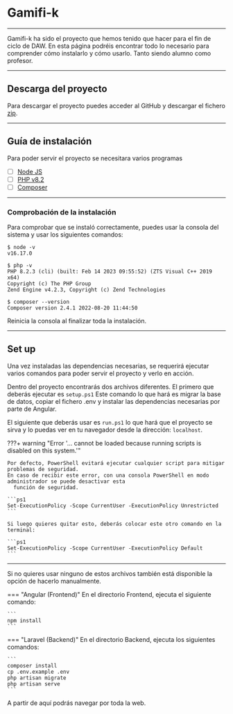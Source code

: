 # Gamifi-k

---

Gamifi-k ha sido el proyecto que hemos tenido que hacer para el fin de ciclo de DAW. En esta página podréis encontrar todo lo necesario para comprender cómo instalarlo y cómo usarlo. Tanto siendo alumno como profesor.

---

## Descarga del proyecto

Para descargar el proyecto puedes acceder al GitHub y descargar el fichero [zip](https://github.com/ssadrian/Z-Theory/archive/refs/heads/main.zip).

--- 

## Guía de instalación

Para poder servir el proyecto se necesitara varios programas

- [ ] [Node JS](https://nodejs.org/en/download)
- [ ] [PHP v8.2](https://www.php.net/downloads)
- [ ] [Composer](https://getcomposer.org/download/)

---

### Comprobación de la instalación

Para comprobar que se instaló correctamente, puedes usar la consola del sistema y usar los siguientes comandos:

```
$ node -v
v16.17.0

$ php -v
PHP 8.2.3 (cli) (built: Feb 14 2023 09:55:52) (ZTS Visual C++ 2019 x64)
Copyright (c) The PHP Group
Zend Engine v4.2.3, Copyright (c) Zend Technologies

$ composer --version
Composer version 2.4.1 2022-08-20 11:44:50
```

Reinicia la consola al finalizar toda la instalación.

---

## Set up 

Una vez instaladas las dependencias necesarias, se requerirá ejecutar varios comandos para poder servir el proyecto y verlo en acción.

Dentro del proyecto encontrarás dos archivos diferentes. El primero que deberás ejecutar es
`setup.ps1`
Este comando lo que hará es migrar la base de datos, copiar el fichero .env y instalar las dependencias necesarias por parte de Angular.

El siguiente que deberás usar es `run.ps1` lo que hará que el proyecto se sirva y lo puedas ver en tu navegador desde la dirección: `localhost`.

???+ warning "Error '... cannot be loaded because running scripts is disabled on this system.'"

    Por defecto, PowerShell evitará ejecutar cualquier script para mitigar problemas de seguridad.
    En caso de recibir este error, con una consola PowerShell en modo administrador se puede desactivar esta
      función de seguridad.

    ```ps1
    Set-ExecutionPolicy -Scope CurrentUser -ExecutionPolicy Unrestricted
    ```

    Si luego quieres quitar esto, deberás colocar este otro comando en la terminal:

    ```ps1
    Set-ExecutionPolicy -Scope CurrentUser -ExecutionPolicy Default
    ```

---

Si no quieres usar ninguno de estos archivos también está disponible la opción de hacerlo manualmente.

=== "Angular (Frontend)"
    En el directorio Frontend, ejecuta el siguiente comando:

    ```
    npm install
    ```

=== "Laravel (Backend)"
    En el directorio Backend, ejecuta los siguientes comandos:

    ```
    composer install
    cp .env.example .env
    php artisan migrate
    php artisan serve
    ```

A partir de aquí podrás navegar por toda la web.

